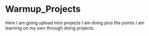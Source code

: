 # Warmup_Projects
Here I am going upload mini projects I am doing plus the points I am learning on my own through doing projects.
